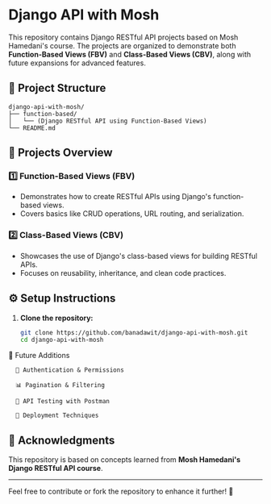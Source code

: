 # Django API with Mosh

This repository contains Django RESTful API projects based on Mosh Hamedani's course. The projects are organized to demonstrate both **Function-Based Views (FBV)** and **Class-Based Views (CBV)**, along with future expansions for advanced features.

## 📂 Project Structure

```
django-api-with-mosh/
├── function-based/
│   └── (Django RESTful API using Function-Based Views)
└── README.md
```

## 🚀 Projects Overview

### 1️⃣ Function-Based Views (FBV)
- Demonstrates how to create RESTful APIs using Django's function-based views.
- Covers basics like CRUD operations, URL routing, and serialization.

### 2️⃣ Class-Based Views (CBV)
- Showcases the use of Django's class-based views for building RESTful APIs.
- Focuses on reusability, inheritance, and clean code practices.

## ⚙️ Setup Instructions

1. **Clone the repository:**
   ```bash
   git clone https://github.com/banadawit/django-api-with-mosh.git
   cd django-api-with-mosh
   ```
📝 Future Additions

      🔐 Authentication & Permissions
      
      📊 Pagination & Filtering
      
      📡 API Testing with Postman
      
      🚀 Deployment Techniques

## 🙌 Acknowledgments
This repository is based on concepts learned from **Mosh Hamedani's Django RESTful API course**.

---

Feel free to contribute or fork the repository to enhance it further! 🚀
